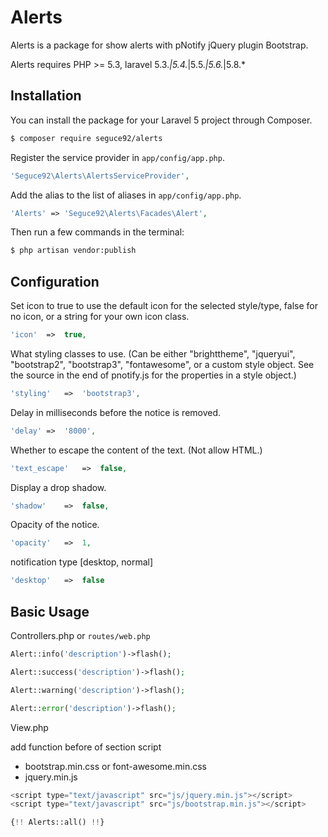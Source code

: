 # Alerts

Alerts is a package for show alerts with pNotify jQuery plugin Bootstrap.

Alerts requires PHP >= 5.3, laravel 5.3.*|5.4.*|5.5.*|5.6.*|5.8.*


## Installation

You can install the package for your Laravel 5 project through Composer.

```bash
$ composer require seguce92/alerts
```

Register the service provider in `app/config/app.php`.

```php
'Seguce92\Alerts\AlertsServiceProvider',
```

Add the alias to the list of aliases in `app/config/app.php`.

```php
'Alerts' => 'Seguce92\Alerts\Facades\Alert',
```

Then run a few commands in the terminal:
``` bash
$ php artisan vendor:publish
```
## Configuration

Set icon to true to use the default icon for the selected style/type, false for no icon, or a string for your own icon class.
```php
'icon'	=>	true,
```

What styling classes to use. (Can be either "brighttheme", "jqueryui", "bootstrap2", "bootstrap3", "fontawesome", or a custom style object. See the source in the end of pnotify.js for the properties in a style object.)
```php
'styling'	=>	'bootstrap3',
```

Delay in milliseconds before the notice is removed.
```php
'delay'	=>	'8000',
```

Whether to escape the content of the text. (Not allow HTML.)
```php
'text_escape'	=>	false,
```

Display a drop shadow.
```php
'shadow'	=>	false,
```

Opacity of the notice.
```php
'opacity'	=>	1,
```

notification type [desktop, normal]
```php
'desktop'	=>	false
```

## Basic Usage

Controllers.php or `routes/web.php`

```php
Alert::info('description')->flash();

Alert::success('description')->flash();

Alert::warning('description')->flash();

Alert::error('description')->flash();
```

View.php

add function before of section script
-	bootstrap.min.css or font-awesome.min.css
-	jquery.min.js

```php
<script type="text/javascript" src="js/jquery.min.js"></script>
<script type="text/javascript" src="js/bootstrap.min.js"></script>

{!! Alerts::all() !!}
```
